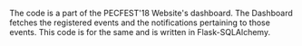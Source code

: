 The code is a part of the PECFEST'18 Website's dashboard.
The Dashboard fetches the registered events and the notifications pertaining to those events. 
This code is for the same and is written in Flask-SQLAlchemy.

